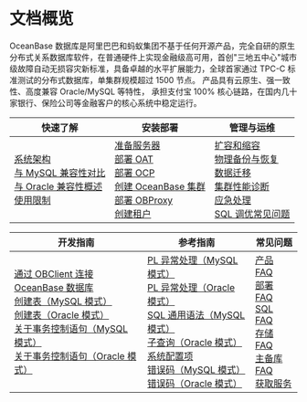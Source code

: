 # 文档概览

OceanBase 数据库是阿里巴巴和蚂蚁集团不基于任何开源产品，完全自研的原生分布式关系数据库软件，在普通硬件上实现金融级高可用，首创"三地五中心"城市级故障自动无损容灾新标准，具备卓越的水平扩展能力，全球首家通过 TPC-C 标准测试的分布式数据库，单集群规模超过 1500 节点。 产品具有云原生、强一致性、高度兼容 Oracle/MySQL 等特性， 承担支付宝 100% 核心链路，在国内几十家银行、保险公司等金融客户的核心系统中稳定运行。

|                                                                                                                                                                          快速了解                                                                                                                                                                          |                                                                                                                                                                                                                                               安装部署                                                                                                                                                                                                                                                |                                                                                                                                                                                                                                                                           管理与运维                                                                                                                                                                                                                                                                           |
|--------------------------------------------------------------------------------------------------------------------------------------------------------------------------------------------------------------------------------------------------------------------------------------------------------------------------------------------------------|---------------------------------------------------------------------------------------------------------------------------------------------------------------------------------------------------------------------------------------------------------------------------------------------------------------------------------------------------------------------------------------------------------------------------------------------------------------------------------------------------|-----------------------------------------------------------------------------------------------------------------------------------------------------------------------------------------------------------------------------------------------------------------------------------------------------------------------------------------------------------------------------------------------------------------------------------------------------------------------------------------------------------------------------------------------------------|
| [系统架构](1.learn-more-about-oceanbase/2.system-architecture.md)</br> [与 MySQL 兼容性对比](1.learn-more-about-oceanbase/4.compatibility-with-mysql.md)</br> [与 Oracle 兼容性概述](1.learn-more-about-oceanbase/3.compatibility-with-oracle/1.overview-of-compatibility-with-oracle.md)</br> [使用限制](1.learn-more-about-oceanbase/7.constraints-on-product-specifications.md)</br> |[准备服务器](4.deploy-oceanbase/4.deploy/3.preparations-before-deployment-1/1.prepare-server.md)</br> [部署 OAT](4.deploy-oceanbase/4.deploy/6.command-line-deployment/1.configure-a-deployment-environment-2/1.install-oat-cli.md)</br> [部署 OCP](4.deploy-oceanbase/4.deploy/6.command-line-deployment/2.deploy-ocp-4/1.deployment-instructions-8.md)</br> [创建 OceanBase 集群](4.deploy-oceanbase/4.deploy/6.command-line-deployment/3.deploy-the-oceanbase-cluster-2/1.deploy-a-single-replica-oceanbase-cluster.md)</br> [部署 OBProxy](4.deploy-oceanbase/4.deploy/6.command-line-deployment/4.deploy-obproxy-4/1.deploy-obproxy-by-using-command-lines.md) </br>[创建租户](4.deploy-oceanbase/4.deploy/6.command-line-deployment/5.create-an-oceanbase-tenant-2/1.view-available-resources-of-a-business-tenant-1.md) | [扩容和缩容](7.reference/2.administrator-guide/7.management/1.scale-out-and-scale-in/1.overview-of-scaling.md) </br>[物理备份与恢复](7.reference/2.administrator-guide/5.backup-and-recovery/2.backup-and-restoration-management/1.overview-of-physical-backup-and-recovery.md)</br> [数据迁移](5.data-migration/1.data-migration-overview.md)</br> [集群性能诊断](7.reference/2.administrator-guide/7.management/4.performance-diagnosis/1.cluster-performance-diagnosis.md) </br>[应急处理](7.reference/2.administrator-guide/7.management/5.emergency-response/1.database-contingency-overview.md) </br>[SQL 调优常见问题](7.reference/3.performance-tuning-guide/5.sql-optimization/6.faq-about-sql-tuning.md)|

|                                                                                                                                                                                                            开发指南                                                                                                                                                                                                             |                                                                                                                                                                                                                                                                       参考指南                                                                                                                                                                                                                                                                       |                                                                                                                                                                                                        常见问题                                                                                                                                                                                                         |
|-----------------------------------------------------------------------------------------------------------------------------------------------------------------------------------------------------------------------------------------------------------------------------------------------------------------------------------------------------------------------------------------------------------------------------|--------------------------------------------------------------------------------------------------------------------------------------------------------------------------------------------------------------------------------------------------------------------------------------------------------------------------------------------------------------------------------------------------------------------------------------------------------------------------------------------------------------------------------------------------|---------------------------------------------------------------------------------------------------------------------------------------------------------------------------------------------------------------------------------------------------------------------------------------------------------------------------------------------------------------------------------------------------------------------|
| [通过 OBClient 连接 OceanBase 数据库](3.develop/1.application-development-of-mysql-mode/1.database-connection-with-client-of-mysql-mode/3.connect-to-an-oceanbase-tenant-by-using-obclient-of-mysql-mode.md) </br>[创建表（MySQL 模式）](3.develop/1.application-development-of-mysql-mode/2.design-a-database-object-of-mysql-mode/3.create-a-table-of-mysql-mode.md) </br>[创建表（Oracle 模式）](3.develop/2.application-development-of-oracle-mode/2.design-a-database-object-of-oracle-mode/2.create-a-table-of-oracle-mode.md) </br>[关于事务控制语句（MySQL 模式）](3.develop/1.application-development-of-mysql-mode/5.transaction-management-of-mysql-mode/1.transaction-management-overview-of-mysql-mode.md) </br>[关于事务控制语句（Oracle 模式）](3.develop/2.application-development-of-oracle-mode/5.transaction-management-of-oracle-mode/1.transaction-management-overview-of-oracle-mode.md) | [PL 异常处理（MySQL 模式）](7.reference/4.development-reference3.pl-reference/2.pl-mysql/9.pl-exception-handling-statement-mysql/1.exception-handling-statement-mysql.md) </br>[PL 异常处理（Oracle 模式）](7.reference/4.development-reference3.pl-reference/3.pl-oracle/10.exception-handling-oracle/1.exception-overview-oracle.md) </br>[SQL 通用语法（MySQL 模式）](7.reference/4.development-reference1.sql-syntax/2.common-tenant-of-mysql-mode/6.sql-statement-of-mysql-mode/1.general-syntax-of-mysql-mode.md)</br> [子查询（Oracle 模式）](7.reference/4.development-reference1.sql-syntax/3.common-tenant-of-oracle-mode/8.queries-and-subqueries-of-oracle-mode/6.subquery-of-oracle-mode.md) </br>[系统配置项](7.reference/5.system-reference/1.system-configuration-items/1.system-configuration-items-overview.md)  </br>[错误码（MySQL 模式）](7.reference/5.system-reference/6.error-code-of-mysql-mode/1.use-error-information-of-mysql-mode.md) </br>[错误码（Oracle 模式）](7.reference/5.system-reference/7.error-code-of-oracle-mode/1.use-error-information-of-oracle-mode.md) | [产品 FAQ](3.user-guide/15.faq/1.oceanbase-products.md) </br>[部署 FAQ](3.user-guide/15.faq/2.deployment-1.md) </br>[SQL FAQ](3.user-guide/15.faq/3.sql-related-problems.md) </br>[存储 FAQ](3.user-guide/15.faq/4.storage-related-questions.md) </br>[主备库 FAQ](3.user-guide/14.faq/5.faq-about-primary-and-secondary-databases.md) </br>[获取服务](3.user-guide/15.faq/6.oceanbase-service.md) |
